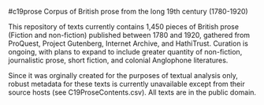 #c19prose
Corpus of British prose from the long 19th century (1780-1920)

This repository of texts currently contains 1,450 pieces of British prose (Fiction and non-fiction) published between 1780 and 1920, gathered from ProQuest, Project Gutenberg, Internet Archive, and HathiTrust. Curation is ongoing, with plans to expand to include greater quantity of non-fiction, journalistic prose, short fiction, and colonial Anglophone literatures.

Since it was orginally created for the purposes of textual analysis only, robust metadata for these texts is currently unavailable except from their source hosts (see C19ProseContents.csv). All texts are in the public domain.
